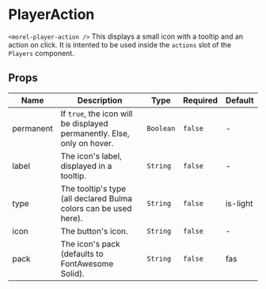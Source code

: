 # PlayerAction

`<morel-player-action />` This displays a small icon with a tooltip and an action on click. It is intented to be used inside the `actions` slot of the `Players` component.

## Props

<!-- @vuese:PlayerAction:props:start -->
|Name|Description|Type|Required|Default|
|---|---|---|---|---|
|permanent|If `true`, the icon will be displayed permanently. Else, only on hover.|`Boolean`|`false`|-|
|label|The icon's label, displayed in a tooltip.|`String`|`false`|-|
|type|The tooltip's type (all declared Bulma colors can be used here).|`String`|`false`|is-light|
|icon|The button's icon.|`String`|`false`|-|
|pack|The icon's pack (defaults to FontAwesome Solid).|`String`|`false`|fas|

<!-- @vuese:PlayerAction:props:end -->


